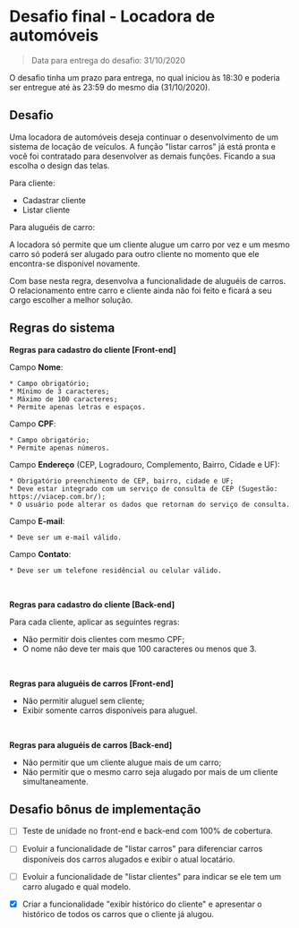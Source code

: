 # Desafio final - Locadora de automóveis

> Data para entrega do desafio: 31/10/2020

O desafio tinha um prazo para entrega, no qual iniciou às 18:30 e poderia ser entregue até às 23:59 do mesmo dia (31/10/2020).


## Desafio

Uma locadora de automóveis deseja continuar o desenvolvimento de um sistema de locação de veículos.
A função "listar carros" já está pronta e você foi contratado para desenvolver as demais funções.
Ficando a sua escolha o design das telas.

Para cliente:

* Cadastrar cliente
* Listar cliente

Para aluguéis de carro:

A locadora só permite que um cliente alugue um carro por vez e um mesmo carro só poderá ser alugado para outro cliente no 
momento que ele encontra-se disponível novamente.

Com base nesta regra, desenvolva a funcionalidade de aluguéis de carros. O relacionamento entre carro e cliente ainda não 
foi feito e ficará a seu cargo escolher a melhor solução.


## Regras do sistema

**Regras para cadastro do cliente [Front-end]**

Campo **Nome**:

	* Campo obrigatório;
	* Mínimo de 3 caracteres;
	* Máximo de 100 caracteres;
	* Permite apenas letras e espaços.

Campo **CPF**:

	* Campo obrigatório;
	* Permite apenas números.

Campo **Endereço** (CEP, Logradouro, Complemento, Bairro, Cidade e UF):

	* Obrigatório preenchimento de CEP, bairro, cidade e UF;
	* Deve estar integrado com um serviço de consulta de CEP (Sugestão: https://viacep.com.br/);
	* O usuário pode alterar os dados que retornam do serviço de consulta.

Campo **E-mail**:

	* Deve ser um e-mail válido.

Campo **Contato**:

	* Deve ser um telefone residêncial ou celular válido.

<br>

**Regras para cadastro do cliente [Back-end]**

Para cada cliente, aplicar as seguintes regras:

* Não permitir dois clientes com mesmo CPF;
* O nome não deve ter mais que 100 caracteres ou menos que 3.

<br>

**Regras para aluguéis de carros [Front-end]**

* Não permitir aluguel sem cliente;
* Exibir somente carros disponíveis para aluguel.

<br>

**Regras para aluguéis de carros [Back-end]**

* Não permitir que um cliente alugue mais de um carro;
* Não permitir que o mesmo carro seja alugado por mais de um cliente simultaneamente.


## Desafio bônus de implementação

- [ ] Teste de unidade no front-end e back-end com 100% de cobertura.

- [ ] Evoluir a funcionalidade de "listar carros" para diferenciar carros disponíveis dos carros alugados e exibir o atual locatário.

- [ ] Evoluir a funcionalidade de "listar clientes" para indicar se ele tem um carro alugado e qual modelo.

- [x] Criar a funcionalidade "exibir histórico do cliente" e apresentar o histórico de todos os carros que o cliente já alugou.



